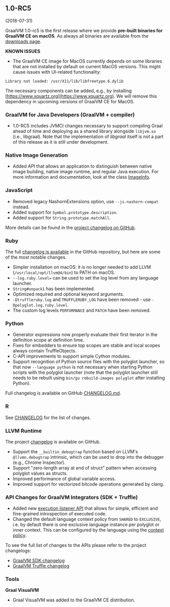 ## 1.0-RC5
(2018-07-31)

GraalVM 1.0-rc5 is the first release where we provide **pre-built binaries for GraalVM CE on macOS**. As always all binaries are available from the [downloads page](/downloads).

**KNOWN ISSUES**

* The GraalVM CE image for MacOS currently depends on some libraries that are not installed by default on current MacOS versions.
This might cause issues with UI-related functionality:
```
Library not loaded: /usr/X11/lib/libfreetype.6.dylib
```
The necessary components can be added, e.g., by installing [https://www.xquartz.org](https://www.xquartz.org). We will remove this dependency in upcoming versions of GraalVM CE for MacOS.

### GraalVM for Java Developers (GraalVM + compiler)

* 1.0-RC5 includes JVMCI changes necessary to support compiling Graal ahead of time and deploying as a shared library alongside `libjvm.so` (i.e., libgraal). Note that the implementation of _libgraal_ itself is not a part of this release as it is still under development.

### Native Image Generation

* Added API that allows an application to distinguish between native image building, native image runtime, and regular Java execution. For more information and documentation, look at the class  [ImageInfo](https://github.com/oracle/graal/blob/master/sdk/src/org.graalvm.nativeimage/src/org/graalvm/nativeimage/ImageInfo.java).


### JavaScript

* Removed legacy NashornExtensions option, use `--js.nashorn-compat` instead.
* Added support for `Symbol.prototype.description`.
* Added support for `String.prototype.matchAll`.

More details can be found in the [project changelog on GitHub](https://github.com/graalvm/graaljs/blob/master/CHANGELOG.md#version-100-rc5).

### Ruby
The full [changelog is available](https://github.com/oracle/truffleruby/blob/master/CHANGELOG.md#10-rc-5-3-august-2018) in the GitHub repository, but here are some of the most notable changes.

* Simpler installation on macOS: it is no longer needed to add LLVM (`/usr/local/opt/llvm@4/bin`) to PATH on macOS.
* `--log.ruby.level=` can be used to set the log level from any language launcher.
* `String#unpack1` has been implemented.
* Optimized required and optional keyword arguments.
* `-Dtruffleruby.log` and `TRUFFLERUBY_LOG` have been removed - use `-Dpolyglot.log.ruby.level`.
* The custom log levels `PERFORMANCE` and `PATCH` have been removed.

### Python

* Generator expressions now properly evaluate their first iterator in the definition scope at definition time.
* Fixes for embedders to ensure top scopes are stable and local scopes always contain TruffleObjects.
* C-API improvements to support simple Cython modules.
* Support recognition of Python source files with the polyglot launcher, so that now `--language python` is not necessary when starting Python scripts with the polyglot launcher (note that the polyglot launcher still needs to be rebuilt using `bin/gu rebuild-images polyglot` after installing Python).

Full changelog is available on GitHub [CHANGELOG.md](https://github.com/graalvm/graalpython/blob/master/CHANGELOG.md#version-100-rc5).

### R

See [CHANGELOG](https://github.com/oracle/fastr/blob/master/CHANGELOG.md#10-rc-5) for the list of changes.

### LLVM Runtime

The project [changelog](https://github.com/oracle/graal/blob/master/sulong/CHANGELOG.md#version-100-rc5) is available on GitHub.

* Support the `__builtin_debugtrap` function based on LLVM's `@llvmn.debugtrap` intrinsic, which can be used to drop into the debugger (e.g., Chrome Inspector).
* Support "zero-length array at end of struct" pattern when accessing polyglot values as structs.
* Improved performance of global variable access.
* Improved support for vectorized bitcode operations generated by clang.

### API Changes for GraalVM Integrators (SDK + Truffle)

* Added new [execution listener API](http://www.graalvm.org/sdk/javadoc/org/graalvm/polyglot/management/ExecutionListener.html) that allows for simple, efficient and fine-grained introspection of executed code.
* Changed the default language context policy from `SHARED` to `EXCLUSIVE`, i.e. by default there is one exclusive language instance per polyglot or inner context. This can be configured by the language using the [context policy](http://www.graalvm.org/truffle/javadoc/com/oracle/truffle/api/TruffleLanguage.ContextPolicy.html).

To see the full list of changes to the APIs please refer to the project changelogs:

* [GraalVM SDK changelog](https://github.com/oracle/graal/blob/master/sdk/CHANGELOG.md#version-10-rc5)
* [GraalVM Truffle changelog](https://github.com/oracle/graal/blob/master/truffle/CHANGELOG.md#version-100-rc5)

### Tools
**Graal VisualVM**
* Graal VisualVM was added to the GraalVM CE distribution.
